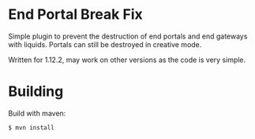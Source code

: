 End Portal Break Fix
========
Simple plugin to prevent the destruction of end portals and end gateways with liquids. 
Portals can still be destroyed in creative mode.

Written for 1.12.2, may work on other versions as the code is very simple.

Building
========
Build with maven:

    $ mvn install
    
   